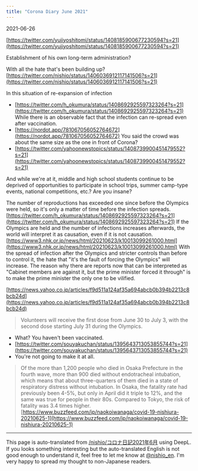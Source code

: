 ```yaml
---
title: "Corona Diary June 2021"
---
```


2021-06-26

[https://twitter.com/yujiyoshitomi/status/1408185900677230594?s=21](https://twitter.com/yujiyoshitomi/status/1408185900677230594?s=21)

Establishment of his own long-term administration?

With all the hate that's been building up?
[https://twitter.com/nishio/status/1406036912117141506?s=21](https://twitter.com/nishio/status/1406036912117141506?s=21)

In this situation of re-expansion of infection
- [https://twitter.com/h_okumura/status/1408692925597323264?s=21](https://twitter.com/h_okumura/status/1408692925597323264?s=21)
While there is an observable fact that the infection can re-spread even after vaccination.
- [https://nordot.app/781067056052764672](https://nordot.app/781067056052764672)
You said the crowd was about the same size as the one in front of Corona?
- [https://twitter.com/yahoonewstopics/status/1408739900451479552?s=21](https://twitter.com/yahoonewstopics/status/1408739900451479552?s=21)

And while we're at it, middle and high school students continue to be deprived of opportunities to participate in school trips, summer camp-type events, national competitions, etc.? Are you insane?

The number of reproductions has exceeded one since before the Olympics were held, so it's only a matter of time before the infection spreads.
[https://twitter.com/h_okumura/status/1408692925597323264?s=21](https://twitter.com/h_okumura/status/1408692925597323264?s=21)
If the Olympics are held and the number of infections increases afterwards, the world will interpret it as causation, even if it is not causation.
[https://www3.nhk.or.jp/news/html/20210623/k10013099261000.html](https://www3.nhk.or.jp/news/html/20210623/k10013099261000.html)
With the spread of infection after the Olympics and stricter controls than before to control it, the hate that "it's the fault of forcing the Olympics" will increase.
The reason why there are reports now that can be interpreted as "Cabinet members are against it, but the prime minister forced it through" is to make the prime minister the only one to be vilified.

[https://news.yahoo.co.jp/articles/f9d511a124af35a694abcb0b394b2213c8bcb24d](https://news.yahoo.co.jp/articles/f9d511a124af35a694abcb0b394b2213c8bcb24d)
> Volunteers will receive the first dose from June 30 to July 3, with the second dose starting July 31 during the Olympics.
- What? You haven't been vaccinated.
- [https://twitter.com/souyakuchan/status/1395643713053855744?s=21](https://twitter.com/souyakuchan/status/1395643713053855744?s=21)
- You're not going to make it at all.

> Of the more than 1,200 people who died in Osaka Prefecture in the fourth wave, more than 900 died without endotracheal intubation, which means that about three-quarters of them died in a state of respiratory distress without intubation.
> In Osaka, the fatality rate had previously been 4-5%, but only in April did it triple to 12%, and the same was true for people in their 80s. Compared to Tokyo, the risk of fatality was 3.4 times higher.
[https://www.buzzfeed.com/jp/naokoiwanaga/covid-19-nishiura-20210625-1](https://www.buzzfeed.com/jp/naokoiwanaga/covid-19-nishiura-20210625-1)

---
This page is auto-translated from [/nishio/コロナ日記2021年6月](https://scrapbox.io/nishio/コロナ日記2021年6月) using DeepL. If you looks something interesting but the auto-translated English is not good enough to understand it, feel free to let me know at [@nishio_en](https://twitter.com/nishio_en). I'm very happy to spread my thought to non-Japanese readers.